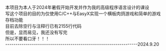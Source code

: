 本项目为本人于2024年暑假开始开发并作为我的高级程序语言设计的课设\
写这个项目的目的为仅使用C/C++与EasyX实现一个横板肉鸽游戏和简单的游戏存档功能\
目前去除空行与注释行已有2155行代码\
但是，显而易见，我还没有写完\
所以不要看口牙！！！\
-----------------------------------------------------------------2024.9.20
